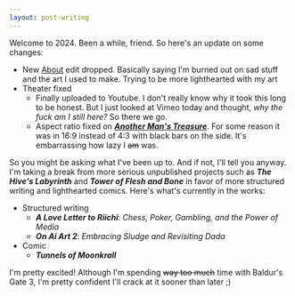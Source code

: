 ```yaml
---
layout: post-writing
---
```


Welcome to 2024. Been a while, friend. So here's an update on some changes:
* New [About](about.html) edit dropped. Basically saying I'm burned out on sad stuff and the art I used to make. Trying to be more lighthearted with my art
* Theater fixed
  * Finally uploaded to Youtube. I don't really know why it took this long to be honest. But I just looked at Vimeo today and thought, *why the fuck am I still here?* So there we go.
  * Aspect ratio fixed on [***Another Man's Treasure***](theater/another-mans-treasure.html). For some reason it was in 16:9 instead of 4:3 with black bars on the side. It's embarrassing how lazy I ~~am~~ was.

So you might be asking what I've been up to. And if not, I'll tell you anyway. I'm taking a break from more serious unpublished projects such as ***The Hive's Labyrinth*** and ***Tower of Flesh and Bone*** in favor of more structured writing and lighthearted comics. Here's what's currently in the works:
* Structured writing
  * ***A Love Letter to Riichi***: *Chess, Poker, Gambling, and the Power of Media*
  * ***On Ai Art 2***: *Embracing Sludge and Revisiting Dada*
* Comic
  * ***Tunnels of Moonkrall***

I'm pretty excited! Although I'm spending ~~way too much~~ time with Baldur's Gate 3, I'm pretty confident I'll crack at it sooner than later ;)